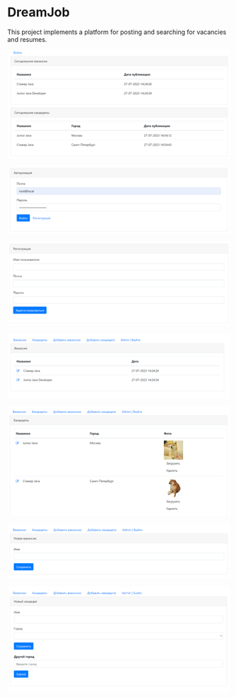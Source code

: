 DreamJob
=============

This project implements a platform for posting and searching for vacancies and resumes.

![ScreenShot](images/1.png)

![ScreenShot](images/2.png)

![ScreenShot](images/3.png)

![ScreenShot](images/4.png)

![ScreenShot](images/5.png)

![ScreenShot](images/6.png)

![ScreenShot](images/7.png)